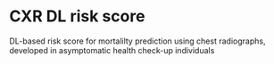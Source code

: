 # CXR DL risk score
DL-based risk score for mortalilty prediction using chest radiographs, developed in asymptomatic health check-up individuals
